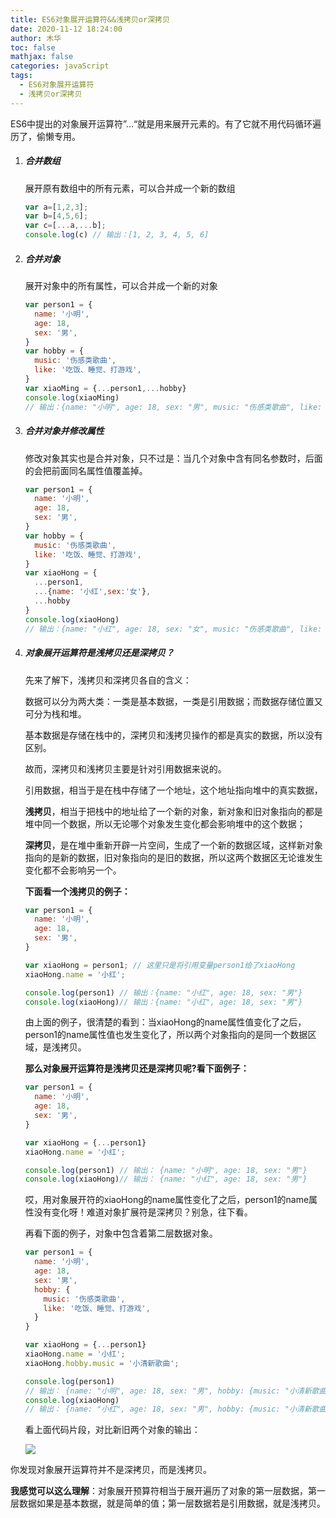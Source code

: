 ```yaml
---
title: ES6对象展开运算符&&浅拷贝or深拷贝
date: 2020-11-12 18:24:00
author: 木华
toc: false
mathjax: false
categories: javaScript
tags:
  - ES6对象展开运算符
  - 浅拷贝or深拷贝
---
```


ES6中提出的对象展开运算符”...“就是用来展开元素的。有了它就不用代码循环遍历了，偷懒专用。

1. ##### 合并数组

   展开原有数组中的所有元素，可以合并成一个新的数组

   ```javascript
   var a=[1,2,3];
   var b=[4,5,6];
   var c=[...a,...b];
   console.log(c) // 输出：[1, 2, 3, 4, 5, 6]
   ```

2. ##### 合并对象

   展开对象中的所有属性，可以合并成一个新的对象

   ```javascript
   var person1 = {
     name: '小明',
     age: 18,
     sex: '男',
   }
   var hobby = {
     music: '伤感类歌曲',
     like: '吃饭、睡觉、打游戏',
   }
   var xiaoMing = {...person1,...hobby}
   console.log(xiaoMing)
   // 输出：{name: "小明", age: 18, sex: "男", music: "伤感类歌曲", like: "吃饭、睡觉、打游戏"}
   ```

3. ##### 合并对象并修改属性

   修改对象其实也是合并对象，只不过是：当几个对象中含有同名参数时，后面的会把前面同名属性值覆盖掉。

   ```javascript
   var person1 = {
     name: '小明',
     age: 18,
     sex: '男',
   }
   var hobby = {
     music: '伤感类歌曲',
     like: '吃饭、睡觉、打游戏',
   }
   var xiaoHong = {
     ...person1,
     ...{name: '小红',sex:'女'},
     ...hobby
   }
   console.log(xiaoHong)
   // 输出：{name: "小红", age: 18, sex: "女", music: "伤感类歌曲", like: "吃饭、睡觉、打游戏"}
   ```

   

4. ##### 对象展开运算符是浅拷贝还是深拷贝？

   先来了解下，浅拷贝和深拷贝各自的含义：

   数据可以分为两大类：一类是基本数据，一类是引用数据；而数据存储位置又可分为栈和堆。

   基本数据是存储在栈中的，深拷贝和浅拷贝操作的都是真实的数据，所以没有区别。

   故而，深拷贝和浅拷贝主要是针对引用数据来说的。

   引用数据，相当于是在栈中存储了一个地址，这个地址指向堆中的真实数据，

   **浅拷贝**，相当于把栈中的地址给了一个新的对象，新对象和旧对象指向的都是堆中同一个数据，所以无论哪个对象发生变化都会影响堆中的这个数据；

   **深拷贝**，是在堆中重新开辟一片空间，生成了一个新的数据区域，这样新对象指向的是新的数据，旧对象指向的是旧的数据，所以这两个数据区无论谁发生变化都不会影响另一个。

   **下面看一个浅拷贝的例子：**

   ```javascript
   var person1 = {
     name: '小明',
     age: 18,
     sex: '男',
   }
   
   var xiaoHong = person1; // 这里只是将引用变量person1给了xiaoHong
   xiaoHong.name = '小红';
   
   console.log(person1) // 输出：{name: "小红", age: 18, sex: "男"}
   console.log(xiaoHong)// 输出：{name: "小红", age: 18, sex: "男"}
   ```

   由上面的例子，很清楚的看到：当xiaoHong的name属性值变化了之后，person1的name属性值也发生变化了，所以两个对象指向的是同一个数据区域，是浅拷贝。

   **那么对象展开运算符是浅拷贝还是深拷贝呢?看下面例子：**

   ```javascript
   var person1 = {
     name: '小明',
     age: 18,
     sex: '男',
   }
   
   var xiaoHong = {...person1}
   xiaoHong.name = '小红';
   
   console.log(person1) // 输出： {name: "小明", age: 18, sex: "男"}
   console.log(xiaoHong)// 输出： {name: "小红", age: 18, sex: "男"}
   ```

   哎，用对象展开符的xiaoHong的name属性变化了之后，person1的name属性没有变化呀！难道对象扩展符是深拷贝？别急，往下看。

   再看下面的例子，对象中包含着第二层数据对象。

   ```javascript
   var person1 = {
     name: '小明',
     age: 18,
     sex: '男',
     hobby: {
       music: '伤感类歌曲',
       like: '吃饭、睡觉、打游戏',
     }
   }
   
   var xiaoHong = {...person1}
   xiaoHong.name = '小红';
   xiaoHong.hobby.music = '小清新歌曲';
   
   console.log(person1)
   // 输出： {name: "小明", age: 18, sex: "男", hobby: {music: "小清新歌曲",like: "吃饭、睡觉、打游戏"}}
   console.log(xiaoHong)
   // 输出： {name: "小红", age: 18, sex: "男", hobby: {music: "小清新歌曲",like: "吃饭、睡觉、打游戏"}}
   ```

   看上面代码片段，对比新旧两个对象的输出：

   ![](https://cdn.jsdelivr.net/gh/hualinzhang/zhlBlogPicture/2020111211.png)

你发现对象展开运算符并不是深拷贝，而是浅拷贝。

**我感觉可以这么理解**：对象展开预算符相当于展开遍历了对象的第一层数据，第一层数据如果是基本数据，就是简单的值；第一层数据若是引用数据，就是浅拷贝。